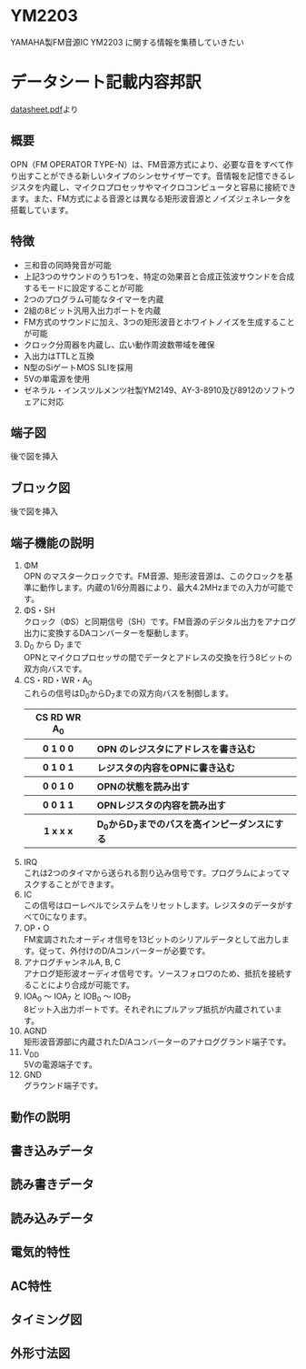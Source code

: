 # YM2203

YAMAHA製FM音源IC YM2203 に関する情報を集積していきたい

# データシート記載内容邦訳

[datasheet.pdf](./datasheet.pdf)より

## 概要

OPN（FM OPERATOR TYPE-N）は、FM音源方式により、必要な音をすべて作り出すことができる新しいタイプのシンセサイザーです。音情報を記憶できるレジスタを内蔵し、マイクロプロセッサやマイクロコンピュータと容易に接続できます。また、FM方式による音源とは異なる矩形波音源とノイズジェネレータを搭載しています。

## 特徴

- 三和音の同時発音が可能
- 上記3つのサウンドのうち1つを、特定の効果音と合成正弦波サウンドを合成するモードに設定することが可能
- 2つのプログラム可能なタイマーを内蔵
- 2組の8ビット汎用入出力ポートを内蔵
- FM方式のサウンドに加え、3つの矩形波音とホワイトノイズを生成することが可能
- クロック分周器を内蔵し、広い動作周波数帯域を確保
- 入出力はTTLと互換
- N型のSiゲートMOS SLIを採用
- 5Vの単電源を使用
- ゼネラル・インスツルメンツ社製YM2149、AY-3-8910及び8912のソフトウェアに対応

## 端子図

後で図を挿入

## ブロック図

後で図を挿入

## 端子機能の説明

<ol>
  <li>ΦM</li>
  OPN のマスタークロックです。FM音源、矩形波音源は、このクロックを基準に動作します。内蔵の1/6分周器により、最大4.2MHzまでの入力が可能です。
  <li>ΦS・SH</li>
  クロック（ΦS）と同期信号（SH）です。FM音源のデジタル出力をアナログ出力に変換するDAコンバーターを駆動します。
  <li>D<sub>0</sub> から D<sub>7</sub> まで</li>
  OPNとマイクロプロセッサの間でデータとアドレスの交換を行う8ビットの双方向バスです。
  <li>CS・RD・WR・A<sub>0</sub></li>
  これらの信号はD<sub>0</sub>からD<sub>7</sub>までの双方向バスを制御します。
  
  <table>
    <thread>
      <tr>
        <th>CS RD WR A<sub>0</sub></th>
        <th></th>
      </tr>
      <tr>
        <th>0 1 0 0</th>
        <th align="left">OPN のレジスタにアドレスを書き込む</th>
      </tr>
      <tr>
        <th>0 1 0 1</th>
        <th align="left">レジスタの内容をOPNに書き込む</th>
      </tr>
      <tr>
        <th>0 0 1 0</th>
        <th align="left">OPNの状態を読み出す</th>
      </tr>
      <tr>
        <th> 0 0 1 1</th>
        <th align="left">OPNレジスタの内容を読み出す</th>
      </tr>
      <tr>
        <th>1 x x x</th>
        <th align="left">D<sub>0</sub>からD<sub>7</sub>までのバスを高インピーダンスにする</th>
      </tr>
    </thread>
  </table>
  
  <li>IRQ</li>
  これは2つのタイマから送られる割り込み信号です。プログラムによってマスクすることができます。
  <li>IC</li>
  この信号はローレベルでシステムをリセットします。レジスタのデータがすべて0になります。
  <li>OP・O</li>
  FM変調されたオーディオ信号を13ビットのシリアルデータとして出力します。従って、外付けのD/Aコンバーターが必要です。
  <li>アナログチャンネルA, B, C</li>
  アナログ矩形波オーディオ信号です。ソースフォロワのため、抵抗を接続することにより合成が可能です。
  <li>IOA<sub>0</sub> ～ IOA<sub>7</sub> と IOB<sub>0</sub> ～ IOB<sub>7</sub></li>
  8ビット入出力ポートです。それぞれにプルアップ抵抗が内蔵されています。
  <li>AGND</li>
  矩形波音源部に内蔵されたD/Aコンバーターのアナロググランド端子です。
  <li>V<sub>DD</sub></li>
  5Vの電源端子です。
  <li>GND</li>
  グラウンド端子です。
</ol>

## 動作の説明



## 書き込みデータ



## 読み書きデータ



## 読み込みデータ



## 電気的特性



## AC特性



## タイミング図



## 外形寸法図

